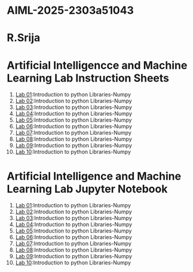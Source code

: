 # AIML-2025-2303a51043
# R.Srija
# Artificial Intelligencce and Machine Learning Lab Instruction Sheets
1. [Lab 01](https://github.com/2303a51043/AIML-2025/blob/main/AIML_A1.pdf):Introduction to python Libraries-Numpy
2. [Lab 02](https://github.com/2303a51043/AIML-2025/blob/main/AIML_A2.pdf):Introduction to python Libraries-Numpy
3. [Lab 03]():Introduction to python Libraries-Numpy
4. [Lab 04]():Introduction to python Libraries-Numpy
5. [Lab 05]():Introduction to python Libraries-Numpy
6. [Lab 06]():Introduction to python Libraries-Numpy
7. [Lab 07]():Introduction to python Libraries-Numpy
8. [Lab 08]():Introduction to python Libraries-Numpy
9. [Lab 09]():Introduction to python Libraries-Numpy
10. [Lab 10]():Introduction to python Libraries-Numpy
   
  # Artificial Intelligence and Machine Learning Lab Jupyter Notebook
  1. [Lab 01](https://github.com/2303a51043/AIML-2025/blob/main/Lab01-AIML.ipynb):Introduction to python Libraries-Numpy
  2. [Lab 02](https://github.com/2303a51043/AIML-2025/blob/main/lab_02_AIML.ipynb):Introduction to python Libraries-Numpy
  3. [Lab 03](https://github.com/2303a51043/AIML-2025/blob/main/Lab03_AIML.ipynb):Introduction to python Libraries-Numpy
  4. [Lab 04](https://github.com/2303a51043/AIML-2025/blob/main/LAB04_AIML.ipynb):Introduction to python Libraries-Numpy
  5. [Lab 05](https://github.com/2303a51043/AIML-2025/blob/main/Lab_05_AIML.ipynb):Introduction to python Libraries-Numpy
  6. [Lab 06]():Introduction to python Libraries-Numpy
  7. [Lab 07]():Introduction to python Libraries-Numpy
  8. [Lab 08]():Introduction to python Libraries-Numpy
  9. [Lab 09]():Introduction to python Libraries-Numpy
  10. [Lab 10]():Introduction to python Libraries-Numpy
  
   
